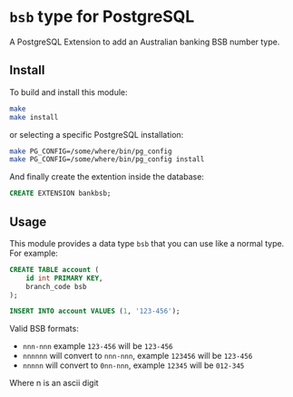 # `bsb` type for PostgreSQL

A PostgreSQL Extension to add an Australian banking BSB number type.

## Install

To build and install this module:

```sh
make
make install
```

or selecting a specific PostgreSQL installation:

```sh
make PG_CONFIG=/some/where/bin/pg_config
make PG_CONFIG=/some/where/bin/pg_config install
```

And finally create the extention inside the database:

```sql
CREATE EXTENSION bankbsb;
```

## Usage

This module provides a data type `bsb` that you can use like a normal type. For example:

```sql
CREATE TABLE account (
    id int PRIMARY KEY,
    branch_code bsb
);

INSERT INTO account VALUES (1, '123-456');
```

Valid BSB formats:
- `nnn-nnn`		example `123-456` will be `123-456`
- `nnnnnn` 		will convert to `nnn-nnn`, example `123456` will be `123-456`
- `nnnnn` 		will convert to `0nn-nnn`, example `12345` will be `012-345`

Where n is an ascii digit

